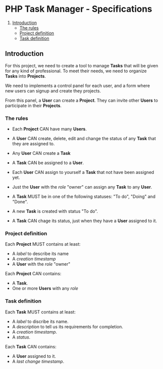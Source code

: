 # PHP Task Manager - Specifications

1. [Introduction](#specs)
	* [The rules](#specs-rules)
	* [Project definition](#specs-project)
	* [Task definition](#specs-task)

## <a name="specs"></a> Introduction

For this project, we need to create a tool to manage **Tasks** that will
be given for any kind of professional. To meet their needs, we need to
organize **Tasks** into **Projects**.

We need to implements a control panel for each user, and a form where
new users can signup and create they projects.

From this panel, a **User** can create a **Project**. They can invite
other **Users** to participate in their **Projects**.

### <a name="specs-rules"></a>The rules

* Each **Project** CAN have many **Users**.

* A **User** CAN create, delete, edit and change the status of any
**Task** that they are assigned to.

* Any **User** CAN create a **Task**

* A **Task** CAN be assigned to a **User**.

* Each **User** CAN assign to yourself a **Task** that
not have been assigned yet.

* Just the **User** with the *role* "owner" can assign any **Task** to any
**User**.

* A **Task** MUST be in one of the following statuses: "To do", "Doing"
and "Done".

* A new **Task** is created with status  "To do".

* A **Task** CAN chage its status, just when they have a **User** assigned
to it.

### <a name="specs-project"></a> Project definition

Each **Project** MUST contains at least:
>
* A *label* to describe its name
* A *creation timestamp*
* A **User** with the *role* "owner"

Each **Project** CAN contains:
>
* A **Task**.
* One or more **Users** with any *role*


### <a name="specs-task"></a> Task definition
Each **Task** MUST contains at least:
>
* A *label* to discribe its name.
* A *description* to tell us its requirements for completion.
* A *creation timestamp*.
* A *status*.

Each **Task** CAN contains:
>
* A **User** assigned to it.
* A *last change timestamp*.
